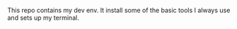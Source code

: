 This repo contains my dev env. It install some of the basic tools I always use and sets up my terminal.
